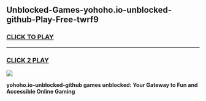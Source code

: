 
## Unblocked-Games-yohoho.io-unblocked-github-Play-Free-twrf9
<h3>
<a href="https://premium76.site?title=yohoho.io-unblocked-github&ref=18A1">CLICK TO PLAY</a></h3>
<hr>

<h3>
<a href="https://premium76.site?title=yohoho.io-unblocked-github&ref=18A1">CLICK 2 PLAY</a>
  
</h3>

<a href="https://premium76.site?title=yohoho.io-unblocked-github&ref=18A1"><img src="https://clearcache.store/games.png"></a>


**yohoho.io-unblocked-github games unblocked: Your Gateway to Fun and Accessible Online Gaming**
